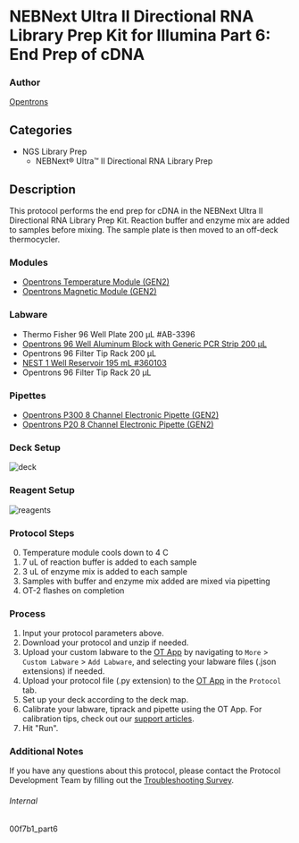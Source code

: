 # NEBNext Ultra II Directional RNA Library Prep Kit for Illumina Part 6: End Prep of cDNA


### Author
[Opentrons](https://opentrons.com/)


## Categories
* NGS Library Prep
	* NEBNext® Ultra™ II Directional RNA Library Prep


## Description
This protocol performs the end prep for cDNA in the NEBNext Ultra II Directional RNA Library Prep Kit.
Reaction buffer and enzyme mix are added to samples before mixing. The sample plate is then moved to
an off-deck thermocycler.


### Modules
* [Opentrons Temperature Module (GEN2)](https://shop.opentrons.com/temperature-module-gen2/)
* [Opentrons Magnetic Module (GEN2)](https://shop.opentrons.com/magnetic-module-gen2/)


### Labware
* Thermo Fisher 96 Well Plate 200 µL #AB-3396
* [Opentrons 96 Well Aluminum Block with Generic PCR Strip 200 µL](https://shop.opentrons.com/collections/hardware-modules/products/aluminum-block-set)
* Opentrons 96 Filter Tip Rack 200 µL
* [NEST 1 Well Reservoir 195 mL #360103](http://www.cell-nest.com/page94?_l=en&product_id=102)
* Opentrons 96 Filter Tip Rack 20 µL


### Pipettes
* [Opentrons P300 8 Channel Electronic Pipette (GEN2)](https://shop.opentrons.com/8-channel-electronic-pipette/)
* [Opentrons P20 8 Channel Electronic Pipette (GEN2)](https://shop.opentrons.com/8-channel-electronic-pipette/)


### Deck Setup
![deck](https://opentrons-protocol-library-website.s3.amazonaws.com/custom-README-images/00f7b1/Part+6/deck.png)


### Reagent Setup
![reagents](https://opentrons-protocol-library-website.s3.amazonaws.com/custom-README-images/00f7b1/Part+6/reagents.png)


### Protocol Steps
0. Temperature module cools down to 4 C
1. 7 uL of reaction buffer is added to each sample
2. 3 uL of enzyme mix is added to each sample
3. Samples with buffer and enzyme mix added are mixed via pipetting
4. OT-2 flashes on completion


### Process
1. Input your protocol parameters above.
2. Download your protocol and unzip if needed.
3. Upload your custom labware to the [OT App](https://opentrons.com/ot-app) by navigating to `More` > `Custom Labware` > `Add Labware`, and selecting your labware files (.json extensions) if needed.
4. Upload your protocol file (.py extension) to the [OT App](https://opentrons.com/ot-app) in the `Protocol` tab.
5. Set up your deck according to the deck map.
6. Calibrate your labware, tiprack and pipette using the OT App. For calibration tips, check out our [support articles](https://support.opentrons.com/en/collections/1559720-guide-for-getting-started-with-the-ot-2).
7. Hit "Run".


### Additional Notes
If you have any questions about this protocol, please contact the Protocol Development Team by filling out the [Troubleshooting Survey](https://protocol-troubleshooting.paperform.co/).


###### Internal
00f7b1_part6
